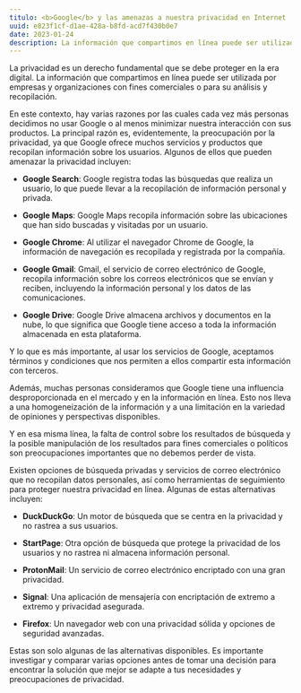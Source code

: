 ```yaml
---
titulo: <b>Google</b> y las amenazas a nuestra privacidad en Internet
uuid: e823f1cf-d1ae-428a-b8fd-acd7f430b0e7
date: 2023-01-24
description: La información que compartimos en línea puede ser utilizada por empresas y organizaciones con fines comerciales o para su análisis y recopilación.
---
```


La privacidad es un derecho fundamental que se debe proteger en la era digital. La información que compartimos en línea puede ser utilizada por empresas y organizaciones con fines comerciales o para su análisis y recopilación.

En este contexto, hay varias razones por las cuales cada vez más personas decidimos no usar Google o al menos minimizar nuestra interacción con sus productos. La principal razón es, evidentemente, la preocupación por la privacidad, ya que Google ofrece muchos servicios y productos que recopilan información sobre los usuarios. Algunos de ellos que pueden amenazar la privacidad incluyen:

- **Google Search**: Google registra todas las búsquedas que realiza un usuario, lo que puede llevar a la recopilación de información personal y privada.

- **Google Maps**: Google Maps recopila información sobre las ubicaciones que han sido buscadas y visitadas por un usuario.

- **Google Chrome**: Al utilizar el navegador Chrome de Google, la información de navegación es recopilada y registrada por la compañía.

- **Google Gmail**: Gmail, el servicio de correo electrónico de Google, recopila información sobre los correos electrónicos que se envían y reciben, incluyendo la información personal y los datos de las comunicaciones.

- **Google Drive**: Google Drive almacena archivos y documentos en la nube, lo que significa que Google tiene acceso a toda la información almacenada en esta plataforma.

Y lo que es más importante, al usar los servicios de Google, aceptamos términos y condiciones que nos permiten a ellos compartir esta información con terceros.

Además, muchas personas consideramos que Google tiene una influencia desproporcionada en el mercado y en la información en línea. Esto nos lleva a una homogeneización de la información y a una limitación en la variedad de opiniones y perspectivas disponibles.

Y en esa misma línea, la falta de control sobre los resultados de búsqueda y la posible manipulación de los resultados para fines comerciales o políticos son preocupaciones importantes que no debemos perder de vista.

Existen opciones de búsqueda privadas y servicios de correo electrónico que no recopilan datos personales, así como herramientas de seguimiento para proteger nuestra privacidad en línea. Algunas de estas alternativas incluyen:

- **DuckDuckGo**: Un motor de búsqueda que se centra en la privacidad y no rastrea a sus usuarios.

- **StartPage**: Otra opción de búsqueda que protege la privacidad de los usuarios y no rastrea ni almacena información personal.

- **ProtonMail**: Un servicio de correo electrónico encriptado con una gran privacidad.

- **Signal**: Una aplicación de mensajería con encriptación de extremo a extremo y privacidad asegurada.

- **Firefox**: Un navegador web con una privacidad sólida y opciones de seguridad avanzadas.

Estas son solo algunas de las alternativas disponibles. Es importante investigar y comparar varias opciones antes de tomar una decisión para encontrar la solución que mejor se adapte a tus necesidades y preocupaciones de privacidad.
